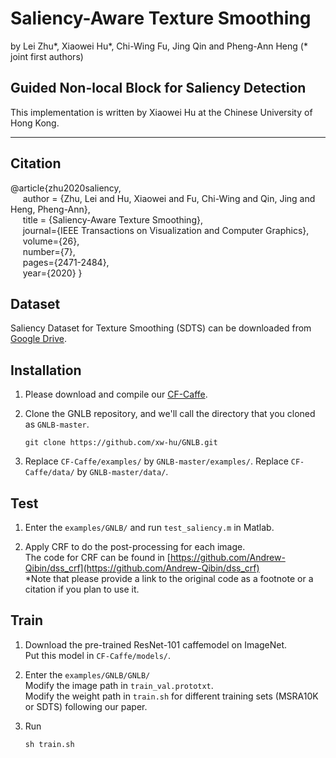 # Saliency-Aware Texture Smoothing

by Lei Zhu*, Xiaowei Hu*, Chi-Wing Fu, Jing Qin and Pheng-Ann Heng (* joint first authors)

## Guided Non-local Block for Saliency Detection
This implementation is written by Xiaowei Hu at the Chinese University of Hong Kong.

***

## Citation
@article{zhu2020saliency,   
&nbsp;&nbsp;&nbsp;&nbsp;  author = {Zhu, Lei and Hu, Xiaowei and Fu, Chi-Wing and Qin, Jing and Heng, Pheng-Ann},    
&nbsp;&nbsp;&nbsp;&nbsp;  title = {Saliency-Aware Texture Smoothing},    
&nbsp;&nbsp;&nbsp;&nbsp;  journal={IEEE Transactions on Visualization and Computer Graphics},         
&nbsp;&nbsp;&nbsp;&nbsp;  volume={26},                      
&nbsp;&nbsp;&nbsp;&nbsp;  number={7},              
&nbsp;&nbsp;&nbsp;&nbsp;  pages={2471-2484},      
&nbsp;&nbsp;&nbsp;&nbsp;  year={2020}
}

## Dataset

Saliency Dataset for Texture Smoothing (SDTS) can be downloaded from [Google Drive](https://drive.google.com/file/d/1vo7kYFyaPRYQtj8b196sXy2FoN8oPnNZ/view?usp=sharing).

## Installation

1. Please download and compile our [CF-Caffe](https://github.com/xw-hu/CF-Caffe).

2. Clone the GNLB repository, and we'll call the directory that you cloned as `GNLB-master`.

    ```shell
    git clone https://github.com/xw-hu/GNLB.git
    ```

3. Replace `CF-Caffe/examples/` by `GNLB-master/examples/`.
   Replace `CF-Caffe/data/` by `GNLB-master/data/`.


## Test   

1. Enter the `examples/GNLB/` and run `test_saliency.m` in Matlab. 

2. Apply CRF to do the post-processing for each image.   
   The code for CRF can be found in [https://github.com/Andrew-Qibin/dss_crf](https://github.com/Andrew-Qibin/dss_crf)   
   *Note that please provide a link to the original code as a footnote or a citation if you plan to use it.

  
## Train

1. Download the pre-trained ResNet-101 caffemodel on ImageNet.               
   Put this model in `CF-Caffe/models/`.
   
2. Enter the `examples/GNLB/GNLB/`   
   Modify the image path in `train_val.prototxt`.          
   Modify the weight path in `train.sh` for different training sets (MSRA10K or SDTS) following our paper.

3. Run   
   ```shell
   sh train.sh

